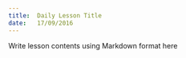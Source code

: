 ```yaml
---
title:  Daily Lesson Title
date:   17/09/2016
---
```


Write lesson contents using Markdown format here
